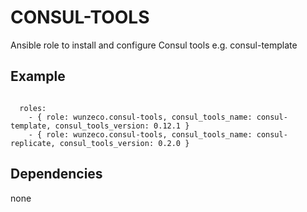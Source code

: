 CONSUL-TOOLS
======

Ansible role to install and configure Consul tools e.g. consul-template


## Example

```
    
  roles:
    - { role: wunzeco.consul-tools, consul_tools_name: consul-template, consul_tools_version: 0.12.1 }
    - { role: wunzeco.consul-tools, consul_tools_name: consul-replicate, consul_tools_version: 0.2.0 }
```

## Dependencies

none
